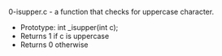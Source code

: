 0-isupper.c - a function that checks for uppercase character.

* Prototype: int _isupper(int c);
* Returns 1 if c is uppercase
* Returns 0 otherwise